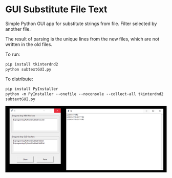 # GUI Substitute File Text
Simple Python GUI app for substitute strings from file. Filter selected by another file.

The result of parsing is the unique lines from the new files, which are not written in the old files. 

To run:
```
pip install tkinterdnd2
python subtextGUI.py
```

To distribute:
```
pip install PyInstaller
python -m PyInstaller --onefile --noconsole --collect-all tkinterdnd2 subtextGUI.py
```

![image](./1.png)

